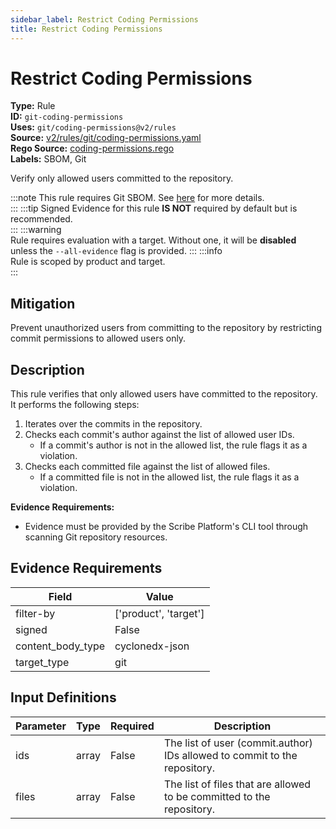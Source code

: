 ```yaml
---
sidebar_label: Restrict Coding Permissions
title: Restrict Coding Permissions
---  
```

# Restrict Coding Permissions  
**Type:** Rule  
**ID:** `git-coding-permissions`  
**Uses:** `git/coding-permissions@v2/rules`  
**Source:** [v2/rules/git/coding-permissions.yaml](https://github.com/scribe-public/sample-policies/blob/main/v2/rules/git/coding-permissions.yaml)  
**Rego Source:** [coding-permissions.rego](https://github.com/scribe-public/sample-policies/blob/main/v2/rules/git/coding-permissions.rego)  
**Labels:** SBOM, Git  

Verify only allowed users committed to the repository.

:::note 
This rule requires Git SBOM. See [here](https://scribe-security.netlify.app/docs/valint/sbom) for more details.  
::: 
:::tip 
Signed Evidence for this rule **IS NOT** required by default but is recommended.  
::: 
:::warning  
Rule requires evaluation with a target. Without one, it will be **disabled** unless the `--all-evidence` flag is provided.
::: 
:::info  
Rule is scoped by product and target.  
:::  

## Mitigation  
Prevent unauthorized users from committing to the repository by restricting commit permissions to allowed users only.



## Description  
This rule verifies that only allowed users have committed to the repository.
It performs the following steps:

1. Iterates over the commits in the repository.
2. Checks each commit's author against the list of allowed user IDs.
   - If a commit's author is not in the allowed list, the rule flags it as a violation.
3. Checks each committed file against the list of allowed files.
   - If a committed file is not in the allowed list, the rule flags it as a violation.

**Evidence Requirements:**
- Evidence must be provided by the Scribe Platform's CLI tool through scanning Git repository resources.


## Evidence Requirements  
| Field | Value |
|-------|-------|
| filter-by | ['product', 'target'] |
| signed | False |
| content_body_type | cyclonedx-json |
| target_type | git |

## Input Definitions  
| Parameter | Type | Required | Description |
|-----------|------|----------|-------------|
| ids | array | False | The list of user (commit.author) IDs allowed to commit to the repository. |
| files | array | False | The list of files that are allowed to be committed to the repository. |

